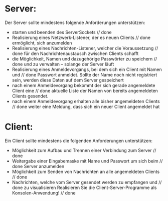 # Server:
Der Server sollte mindestens folgende Anforderungen unterstützen:
- starten und beenden des ServerSockets                                                 // done
- Realisierung eines Netzwerk-Listener, der es neuen Clients                            // done
 ermöglicht, sich anzumelden
 - Realisierung eines Nachrichten-Listener, welcher die Voraussetzung                   // done
 für den Nachrichtenaustausch zwischen Clients schafft
 - die Möglichkeit, Namen und dazugehörige Passwörter zu speichern                      // done
 und zu verwalten – solange der Server läuft
- Realisierung eines Anmeldevorgangs, bei dem sich ein Client mit Namen und             // done
 Passwort anmeldet. Sollte der Name noch nicht registriert sein, werden diese Daten
 auf dem Server gespeichert
- nach einem Anmeldevorgang bekommt der sich gerade angemeldete Client eine             // done
 aktuelle Liste der Namen von bereits angemeldeten Clients gesendet.
- nach einem Anmeldevorgang erhalten alle bisher angemeldeten Clients                   // done
 weiter eine Meldung, dass sich ein neuer Client angemeldet hat
# Client:
Ein Client sollte mindestens die folgenden Anforderungen unterstützen:
- Möglichkeit zum Aufbau und Trennen einer Verbindung zum Server                        // done
- Weitergabe einer Eingabemaske mit Name und Passwort um sich beim                      // done
 Server anzumelden
- Möglichkeit zum Senden von Nachrichten an alle angemeldeten Clients                   // done
- Nachrichten, welche vom Server gesendet werden zu empfangen und                       // done
 zu visualisieren
Realisieren Sie die Client-Server-Programme als Konsolen-Anwendung!                     // done
